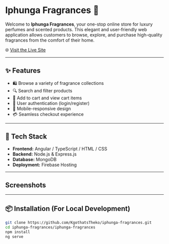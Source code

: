 # Iphunga Fragrances 🌸

Welcome to **Iphunga Fragrances**, your one-stop online store for luxury perfumes and scented products. This elegant and user-friendly web application allows customers to browse, explore, and purchase high-quality fragrances from the comfort of their home.

🌐 [Visit the Live Site](https://iphunga-fragrances.web.app/)

---

## ✨ Features

- 🛍️ Browse a variety of fragrance collections
- 🔍 Search and filter products
- 🧾 Add to cart and view cart items
- 👤 User authentication (login/register)
- 📱 Mobile-responsive design
- 💳 Seamless checkout experience

---

## 🚀 Tech Stack

- **Frontend:** Angular / TypeScript / HTML / CSS
- **Backend:** Node.js & Express.js
- **Database:** MongoDB
- **Deployment:** Firebase Hosting

---

## Screenshots



---

## 📦 Installation (For Local Development)

```bash
git clone https://github.com/KgothatsTheko/iphunga-fragrances.git
cd iphunga-fragrances/iphunga-fragrances
npm install
ng serve
